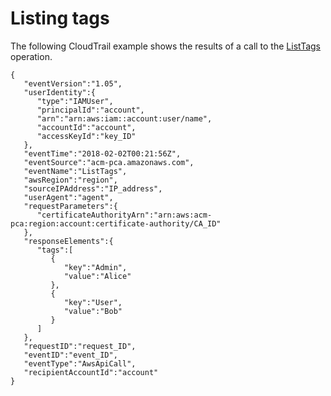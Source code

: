 # Listing tags<a name="CT-ListTags"></a>

The following CloudTrail example shows the results of a call to the [ListTags](https://docs.aws.amazon.com/privateca/latest/APIReference/API_ListTags.html) operation\.

```
{
   "eventVersion":"1.05",
   "userIdentity":{
      "type":"IAMUser",
      "principalId":"account",
      "arn":"arn:aws:iam::account:user/name",
      "accountId":"account",
      "accessKeyId":"key_ID"
   },
   "eventTime":"2018-02-02T00:21:56Z",
   "eventSource":"acm-pca.amazonaws.com",
   "eventName":"ListTags",
   "awsRegion":"region",
   "sourceIPAddress":"IP_address",
   "userAgent":"agent",
   "requestParameters":{
      "certificateAuthorityArn":"arn:aws:acm-pca:region:account:certificate-authority/CA_ID"
   },
   "responseElements":{
      "tags":[
         {
            "key":"Admin",
            "value":"Alice"
         },
         {
            "key":"User",
            "value":"Bob"
         }
      ]
   },
   "requestID":"request_ID",
   "eventID":"event_ID",
   "eventType":"AwsApiCall",
   "recipientAccountId":"account"
}
```
